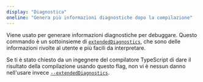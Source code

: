 ```yaml
---
display: "Diagnostica"
oneline: "Genera più informazioni diagnostiche dopo la compilazione"
---
```


Viene usato per generare informazioni diagnostiche per debuggare. Questo commando è un sottoinsieme di [`extendedDiagnostics`](#extendedDiagnostics), che sono delle informazioni rivolte al utente e più facili da interpretare.

Se ti è stato chiesto da un ingegnere del compilatore TypeScript di dare il risultato della compilazione usando questo flag, non vi è nessun danno nell'usare invece [`--extendedDiagnostics`](#extendedDiagnostics).